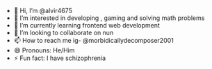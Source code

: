 - 👋 Hi, I’m @alvir4675
- 👀 I’m interested in developing , gaming and solving math problems 
- 🌱 I’m currently learning frontend web development 
- 💞️ I’m looking to collaborate on nun
- 📫 How to reach me ig- @morbidicallydecomposer2001
- 😄 Pronouns: He/Him 
- ⚡ Fun fact: I have schizophrenia 

<!---
alvir4675/alvir4675 is a ✨ special ✨ repository because its `README.md` (this file) appears on your GitHub profile.
You can click the Preview link to take a look at your changes.
--->
